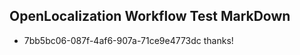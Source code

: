 ## OpenLocalization Workflow Test MarkDown
* 7bb5bc06-087f-4af6-907a-71ce9e4773dc thanks!

<!--HONumber=Jul16_HO3-->


